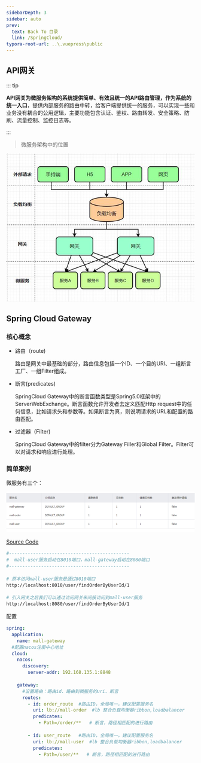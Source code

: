 ```yaml
---
sidebarDepth: 3
sidebar: auto
prev:
  text: Back To 目录
  link: /SpringCloud/
typora-root-url: ..\.vuepress\public
---
```




## API网关

::: tip

**API网关为微服务架构的系统提供简单、有效且统一的API路由管理，作为系统的统一入口**，提供内部服务的路由中转，给客户端提供统一的服务，可以实现一些和业务没有耦合的公用逻辑，主要功能包含认证、鉴权、路由转发、安全策略、防刷、流量控制、监控日志等。

:::

> 微服务架构中的位置

![img](/images/java/56052)

## Spring Cloud Gateway

### 核心概念

- 路由（route) 

  路由是网关中最基础的部分，路由信息包括一个ID、一个目的URI、一组断言工厂、一组Filter组成。

- 断言(predicates) 

  SpringCloud Gateway中的断言函数类型是Spring5.0框架中的ServerWebExchange。断言函数允许开发者去定义匹配Http request中的任何信息，比如请求头和参数等。如果断言为真，则说明请求的URL和配置的路由匹配。

- 过滤器（Filter) 

  SpringCloud Gateway中的filter分为Gateway FilIer和Global Filter。Filter可以对请求和响应进行处理。

### 简单案例

微服务有三个：

![image-20230307234513062](/images/springcloud/image-20230307234513062.png)

[Source Code](https://github.com/Q10Viking/springcloudalibaba/tree/main/springcloudgateway/01-gateway-basic)

```sh
#---------------------------------------------
#  mall-user服务启动在8010端口，mall-gateway启动在8080端口
#---------------------------------------------

# 原本访问mall-user服务是通过8010端口
http://localhost:8010/user/findOrderByUserId/1

# 引入网关之后我们可以通过访问网关来间接访问到mall-user服务
http://localhost:8080/user/findOrderByUserId/1

```

配置

```yml
spring:
  application:
    name: mall-gateway
  #配置nacos注册中心地址
  cloud:
    nacos:
      discovery:
        server-addr: 192.168.135.1:8848

    gateway:
      #设置路由：路由id、路由到微服务的uri、断言
      routes:
        - id: order_route  #路由ID，全局唯一，建议配置服务名
          uri: lb://mall-order  #lb 整合负载均衡器ribbon,loadbalancer
          predicates:
            - Path=/order/**   # 断言，路径相匹配的进行路由

        - id: user_route   #路由ID，全局唯一，建议配置服务名
          uri: lb://mall-user  #lb 整合负载均衡器ribbon,loadbalancer
          predicates:
            - Path=/user/**   # 断言，路径相匹配的进行路由
```







